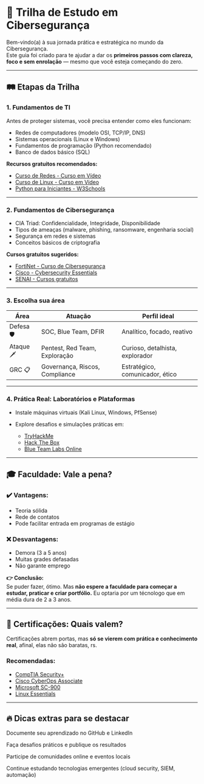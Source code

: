 # 🧠 Trilha de Estudo em Cibersegurança

Bem-vindo(a) à sua jornada prática e estratégica no mundo da Cibersegurança.  
Este guia foi criado para te ajudar a dar os **primeiros passos com clareza, foco e sem enrolação** — mesmo que você esteja começando do zero.

---

## 🛤️ Etapas da Trilha

### 1. Fundamentos de TI

Antes de proteger sistemas, você precisa entender como eles funcionam:

- Redes de computadores (modelo OSI, TCP/IP, DNS)
- Sistemas operacionais (Linux e Windows)
- Fundamentos de programação (Python recomendado)
- Banco de dados básico (SQL)

**Recursos gratuitos recomendados:**

- [Curso de Redes - Curso em Vídeo](https://www.youtube.com/watch?v=QkMbqL8QD9w&list=PLHz_AreHm4dkd4lr9G0Up-W-YaHYdTDuP)  
- [Curso de Linux - Curso em Vídeo](https://www.youtube.com/watch?v=6nN2EglOqCM&list=PLHz_AreHm4dlIXleu20uwPWFOSswqLYbV)  
- [Python para Iniciantes - W3Schools](https://www.w3schools.com/python/)

---

### 2. Fundamentos de Cibersegurança

- CIA Triad: Confidencialidade, Integridade, Disponibilidade
- Tipos de ameaças (malware, phishing, ransomware, engenharia social)
- Segurança em redes e sistemas
- Conceitos básicos de criptografia

**Cursos gratuitos sugeridos:**

- [FortiNet - Curso de Cibersegurança](https://www.fortinet.com/br/training/cybersecurity-professionals)  
- [Cisco - Cybersecurity Essentials](https://skillsforall.com/course/cybersecurity-essentials)  
- [SENAI - Cursos gratuitos](https://www.sp.senai.br/cursos-gratuitos-lgpd-segcibernetica-eticaia)

---

### 3. Escolha sua área

| Área        | Atuação                          | Perfil ideal                     |
|-------------|----------------------------------|----------------------------------|
| Defesa 🛡️    | SOC, Blue Team, DFIR             | Analítico, focado, reativo       |
| Ataque 🗡️    | Pentest, Red Team, Exploração    | Curioso, detalhista, explorador  |
| GRC 📋       | Governança, Riscos, Compliance   | Estratégico, comunicador, ético  |

---

### 4. Prática Real: Laboratórios e Plataformas

- Instale máquinas virtuais (Kali Linux, Windows, PfSense)
- Explore desafios e simulações práticas em:

  - [TryHackMe](https://tryhackme.com/)
  - [Hack The Box](https://www.hackthebox.com/)
  - [Blue Team Labs Online](https://blueteamlabs.online/)

---

## 🎓 Faculdade: Vale a pena?

### ✔️ Vantagens:
- Teoria sólida
- Rede de contatos
- Pode facilitar entrada em programas de estágio

### ❌ Desvantagens:
- Demora (3 a 5 anos)
- Muitas grades defasadas
- Não garante emprego

**👉 Conclusão:**  
Se puder fazer, ótimo. Mas **não espere a faculdade para começar a estudar, praticar e criar portfólio.** Eu optaria por um técnologo que em média dura de 2 a 3 anos.

---

## 📜 Certificações: Quais valem?

Certificações abrem portas, mas **só se vierem com prática e conhecimento real**, afinal, elas não são baratas, rs.

### Recomendadas:

- [CompTIA Security+](https://www.comptia.org/certifications/security)
- [Cisco CyberOps Associate](https://www.cisco.com/site/us/en/learning/certifications/associate/cyberops.html)
- [Microsoft SC-900](https://learn.microsoft.com/en-us/certifications/exams/sc-900/)
- [Linux Essentials](https://www.lpi.org/our-certifications/linux-essentials-overview)

---
## 🔥 Dicas extras para se destacar

Documente seu aprendizado no GitHub e LinkedIn

Faça desafios práticos e publique os resultados

Participe de comunidades online e eventos locais

Continue estudando tecnologias emergentes (cloud security, SIEM, automação)



